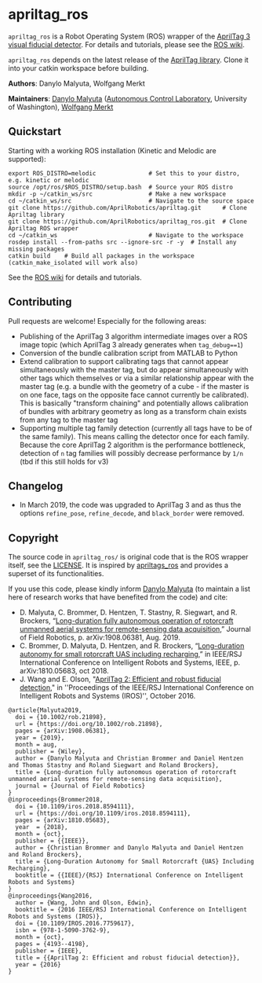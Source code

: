 # apriltag_ros

`apriltag_ros` is a Robot Operating System (ROS) wrapper of the [AprilTag 3 visual fiducial detector](https://april.eecs.umich.edu/software/apriltag.html). For details and tutorials, please see the [ROS wiki](http://wiki.ros.org/apriltag_ros).

`apriltag_ros` depends on the latest release of the [AprilTag library](https://github.com/AprilRobotics/apriltag). Clone it into your catkin workspace before building.

**Authors**: Danylo Malyuta, Wolfgang Merkt

**Maintainers**: [Danylo Malyuta](mailto:danylo.malyuta@gmail.com) ([Autonomous Control Laboratory](https://www.aa.washington.edu/research/acl), University of Washington), [Wolfgang Merkt](https://github.com/wxmerkt)

## Quickstart

Starting with a working ROS installation (Kinetic and Melodic are supported):
```
export ROS_DISTRO=melodic               # Set this to your distro, e.g. kinetic or melodic
source /opt/ros/$ROS_DISTRO/setup.bash  # Source your ROS distro 
mkdir -p ~/catkin_ws/src                # Make a new workspace 
cd ~/catkin_ws/src                      # Navigate to the source space
git clone https://github.com/AprilRobotics/apriltag.git      # Clone Apriltag library
git clone https://github.com/AprilRobotics/apriltag_ros.git  # Clone Apriltag ROS wrapper
cd ~/catkin_ws                          # Navigate to the workspace
rosdep install --from-paths src --ignore-src -r -y  # Install any missing packages
catkin build    # Build all packages in the workspace (catkin_make_isolated will work also)
```
See the [ROS wiki](http://wiki.ros.org/apriltag_ros) for details and tutorials.

## Contributing

Pull requests are welcome! Especially for the following areas:

- Publishing of the AprilTag 3 algorithm intermediate images over a ROS image topic (which AprilTag 3 already generates when `tag_debug==1`)
- Conversion of the bundle calibration script from MATLAB to Python
- Extend calibration to support calibrating tags that cannot appear simultaneously with the master tag, but do appear simultaneously with other tags which themselves or via a similar relationship appear with the master tag (e.g. a bundle with the geometry of a cube - if the master is on one face, tags on the opposite face cannot currently be calibrated). This is basically "transform chaining" and potentially allows calibration of bundles with arbitrary geometry as long as a transform chain exists from any tag to the master tag
- Supporting multiple tag family detection (currently all tags have to be of the same family). This means calling the detector once for each family. Because the core AprilTag 2 algorithm is the performance bottleneck, detection of `n` tag families will possibly decrease performance by `1/n` (tbd if this still holds for v3)

## Changelog

- In March 2019, the code was upgraded to AprilTag 3 and as thus the options `refine_pose`, `refine_decode`, and `black_border` were removed.

## Copyright

The source code in `apriltag_ros/` is original code that is the ROS wrapper itself, see the [LICENSE](https://github.com/AprilRobotics/apriltag_ros/blob/526b9455121ae0bb6b4c1c3db813f0fbdf78393c/LICENSE). It is inspired by [apriltags_ros](https://github.com/RIVeR-Lab/apriltags_ros) and provides a superset of its functionalities.

If you use this code, please kindly inform [Danylo Malyuta](mailto:danylo.malyuta@gmail.com) (to maintain a list here of research works that have benefited from the code) and cite:

- D. Malyuta, C. Brommer, D. Hentzen, T. Stastny, R. Siegwart, and R. Brockers, “[Long-duration fully autonomous operation of rotorcraft unmanned aerial systems for remote-sensing data acquisition](https://onlinelibrary.wiley.com/doi/abs/10.1002/rob.21898),” Journal of Field Robotics, p. arXiv:1908.06381, Aug. 2019.
- C. Brommer, D. Malyuta, D. Hentzen, and R. Brockers, “[Long-duration autonomy for small rotorcraft UAS including recharging](https://ieeexplore.ieee.org/document/8594111),” in IEEE/RSJ International Conference on Intelligent Robots and Systems, IEEE, p. arXiv:1810.05683, oct 2018.
- J. Wang and E. Olson, "[AprilTag 2: Efficient and robust fiducial detection](http://ieeexplore.ieee.org/document/7759617/)," in ''Proceedings of the IEEE/RSJ International Conference on Intelligent Robots and Systems (IROS)'', October 2016.

```
@article{Malyuta2019,
  doi = {10.1002/rob.21898},
  url = {https://doi.org/10.1002/rob.21898},
  pages = {arXiv:1908.06381},
  year = {2019},
  month = aug,
  publisher = {Wiley},
  author = {Danylo Malyuta and Christian Brommer and Daniel Hentzen and Thomas Stastny and Roland Siegwart and Roland Brockers},
  title = {Long-duration fully autonomous operation of rotorcraft unmanned aerial systems for remote-sensing data acquisition},
  journal = {Journal of Field Robotics}
}
@inproceedings{Brommer2018,
  doi = {10.1109/iros.2018.8594111},
  url = {https://doi.org/10.1109/iros.2018.8594111},
  pages = {arXiv:1810.05683},
  year  = {2018},
  month = {oct},
  publisher = {{IEEE}},
  author = {Christian Brommer and Danylo Malyuta and Daniel Hentzen and Roland Brockers},
  title = {Long-Duration Autonomy for Small Rotorcraft {UAS} Including Recharging},
  booktitle = {{IEEE}/{RSJ} International Conference on Intelligent Robots and Systems}
}
@inproceedings{Wang2016,
  author = {Wang, John and Olson, Edwin},
  booktitle = {2016 IEEE/RSJ International Conference on Intelligent Robots and Systems (IROS)},
  doi = {10.1109/IROS.2016.7759617},
  isbn = {978-1-5090-3762-9},
  month = {oct},
  pages = {4193--4198},
  publisher = {IEEE},
  title = {{AprilTag 2: Efficient and robust fiducial detection}},
  year = {2016}
}
```

